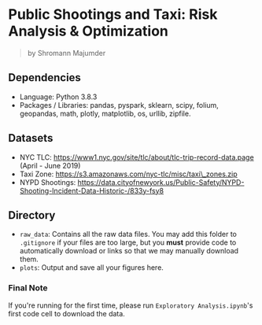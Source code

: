 # Public Shootings and Taxi: Risk Analysis & Optimization
> by Shromann Majumder


## Dependencies
- Language: Python 3.8.3
- Packages / Libraries: pandas, pyspark, sklearn, scipy, folium, geopandas, math, plotly, matplotlib, os, urllib, zipfile. 

## Datasets
- NYC TLC: https://www1.nyc.gov/site/tlc/about/tlc-trip-record-data.page (April - June 2019)
- Taxi Zone: https://s3.amazonaws.com/nyc-tlc/misc/taxi\_zones.zip
- NYPD Shootings: https://data.cityofnewyork.us/Public-Safety/NYPD-Shooting-Incident-Data-Historic-/833y-fsy8

## Directory
- `raw_data`: Contains all the raw data files. You may add this folder to `.gitignore` if your files are too large, but you **must** provide code to automatically download or links so that we may manually download them. 
- `plots`: Output and save all your figures here.

### Final Note
If you're running for the first time, please run `Exploratory Analysis.ipynb`'s first code cell to download the data.


